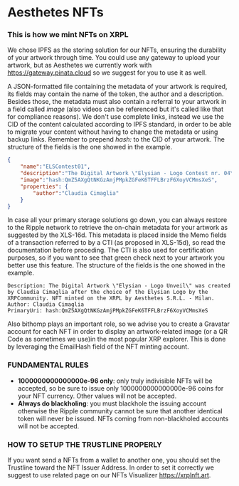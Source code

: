 # Aesthetes NFTs
### This is how we mint NFTs on XRPL

We chose IPFS as the storing solution for our NFTs, ensuring the durability of your artwork through time. You could use any gateway to upload your artwork, but as Aesthetes we currently work with https://gateway.pinata.cloud so we suggest for you to use it as well.

A JSON-formatted file containing the metadata of your artwork is required, its fields may contain the name of the token, the author and a description. Besides those, the metadata must also contain a referral to your artwork in a field called *image* (also videos can be referenced but it's called like that for compliance reasons). We don't use complete links, instead we use the CID of the content calculated according to IPFS standard, in order to be able to migrate your content without having to change the metadata or using backup links. Remember to prepend *hash:* to the CID of your artwork.
The structure of the fields is the one showed in the example.

```json
{
	"name":"ELSContest01",
	"description":"The Digital Artwork \"Elysian - Logo Contest nr. 04\" was created by Claudia Cimaglia for the Elsyian Logo Contest run on Twitter in the period 04th Aug - 03rd Sept 2021. NFT minted on the XRPL by Aesthetes S.R.L. - Milan.",
	"image":"hash:QmZ5AXgQtNKGzAmjPMpkZGFeK6TFFLBrzF6XoyVCMmsXeS",
	"properties": {
		"author":"Claudia Cimaglia"
	}
}
```

In case all your primary storage solutions go down, you can always restore to the Ripple network to retrieve the on-chain metadata for your artwork as suggested by the XLS-16d. This metadata is placed inside the Memo fields of a transaction referred to by a CTI (as proposed in XLS-15d), so read the documentation before proceding. The CTI is also used for certification purposes, so if you want to see that green check next to your artwork you better use this feature.
The structure of the fields is the one showed in the example.

```
Description: The Digital Artwork \"Elysian - Logo Unveil\" was created by Claudia Cimaglia after the choice of the Elysian Logo by the XRPCommunity. NFT minted on the XRPL by Aesthetes S.R.L. - Milan.
Author: Claudia Cimaglia
PrimaryUri: hash:QmZ5AXgQtNKGzAmjPMpkZGFeK6TFFLBrzF6XoyVCMmsXeS
```

Also bithomp plays an important role, so we advise you to create a Gravatar account for each NFT in order to display an artwork-related image (or a QR Code as sometimes we use)in the most popular XRP explorer. This is done by leveraging the EmailHash field of the NFT minting account.

### FUNDAMENTAL RULES
* **1000000000000000e-96 only**: only truly indivisible NFTs will be accepted, so be sure to issue only 1000000000000000e-96 coins for your NFT currency. Other values will not be accepted.
* **Always do blackholing**: you must blackhole the issuing account otherwise the Ripple community cannot be sure that another identical token will never be issued. NFTs coming from non-blackholed accounts will not be accepted.

### HOW TO SETUP THE TRUSTLINE PROPERLY
If you want send a NFTs from a wallet to another one, you should set the Trustline toward the NFT Issuer Address. In order to set it correctly we suggest to use related page on our NFTs Visualizer  https://xrplnft.art. 
